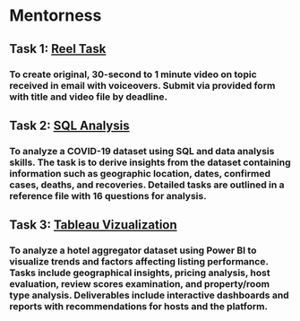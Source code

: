 # Mentorness

## Task 1: [Reel Task](https://github.com/NaveenJunjur123/Mentorness/tree/main/Task%201)
### To create original, 30-second to 1 minute video on topic received in email with voiceovers. Submit via provided form with title and video file by deadline.

## Task 2: [SQL Analysis](https://github.com/NaveenJunjur123/Mentorness/tree/main/Task%202)
### To analyze a COVID-19 dataset using SQL and data analysis skills. The task is to derive insights from the dataset containing information such as geographic location, dates, confirmed cases, deaths, and recoveries. Detailed tasks are outlined in a reference file with 16 questions for analysis.

## Task 3: [Tableau Vizualization](https://github.com/NaveenJunjur123/Mentorness/tree/main/Task%203)
### To analyze a hotel aggregator dataset using Power BI to visualize trends and factors affecting listing performance. Tasks include geographical insights, pricing analysis, host evaluation, review scores examination, and property/room type analysis. Deliverables include interactive dashboards and reports with recommendations for hosts and the platform.
